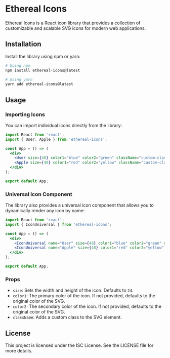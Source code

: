 
# Ethereal Icons

Ethereal Icons is a React icon library that provides a collection of customizable and scalable SVG icons for modern web applications.

## Installation

Install the library using npm or yarn:

```bash
# Using npm
npm install ethereal-icons@latest

# Using yarn
yarn add ethereal-icons@latest
```

## Usage

### Importing Icons

You can import individual icons directly from the library:

```jsx
import React from 'react';
import { User, Apple } from 'ethereal-icons';

const App = () => (
  <div>
    <User size={48} color1="blue" color2="green" className="custom-class" />
    <Apple size={48} color1="red" color2="yellow" className="custom-class" />
  </div>
);

export default App;
```

### Universal Icon Component

The library also provides a universal icon component that allows you to dynamically render any icon by name:

```jsx
import React from 'react';
import { IconUniversal } from 'ethereal-icons';

const App = () => (
  <div>
    <IconUniversal name="User" size={48} color1="blue" color2="green" className="custom-class" />
    <IconUniversal name="Apple" size={48} color1="red" color2="yellow" className="custom-class" />
  </div>
);

export default App;
```

### Props

- `size`: Sets the width and height of the icon. Defaults to `24`.
- `color1`: The primary color of the icon. If not provided, defaults to the original color of the SVG.
- `color2`: The secondary color of the icon. If not provided, defaults to the original color of the SVG.
- `className`: Adds a custom class to the SVG element.

## License

This project is licensed under the ISC License. See the LICENSE file for more details.
